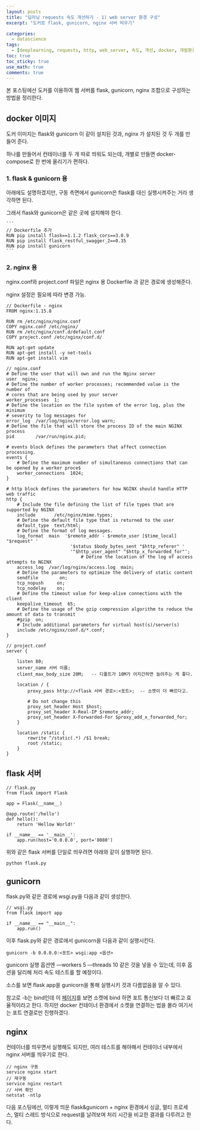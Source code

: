 ```yaml
---
layout: posts
title: "딥러닝 requests 속도 개선하기 - 1) web server 환경 구성"
excerpt: "도커로 flask, gunicorn, nginx 서버 띄우기"

categories:
  - datascience
tags:
  - [deeplearning, requests, http, web_server, 속도, 개선, docker, 개발환경]
toc: true
toc_sticky: true
use_math: true
comments: true
---
```

본 포스팅에선 도커를 이용하여 웹 서버를 flask, gunicorn, nginx 조합으로 구성하는 방법을 정리한다.

## docker 이미지

도커 이미지는 flask와 gunicorn 이 같이 설치된 것과, nginx 가 설치된 것 두 개를 만들어 준다. 

하나를 만들어서 컨테이너를 두 개 따로 띄워도 되는데, 개별로 만들면 docker-compose로 한 번에 올리기가 편하다. 

### 1. flask & gunicorn 용 

아래에도 설명하겠지만, 구동 측면에서 gunicorn은 flask를 대신 실행시켜주는 거라 생각하면 된다.

그래서 flask와 gunicorn은 같은 곳에 설치해야 한다.

    ```
    // Dockerfile 추가
    RUN pip install flask==1.1.2 flask_cors==3.0.9
    RUN pip install flask_restful_swagger_2==0.35
    RUN pip install gunicorn
    ```

### 2. nginx 용

nginx.conf와 project.conf 파일은 nginx 용 Dockerfile 과 같은 경로에 생성해준다. 

nginx 설정은 필요에 따라 변경 가능.

```
// Dockerfile - nginx
FROM nginx:1.15.8

RUN rm /etc/nginx/nginx.conf
COPY nginx.conf /etc/nginx/
RUN rm /etc/nginx/conf.d/default.conf
COPY project.conf /etc/nginx/conf.d/

RUN apt-get update
RUN apt-get install -y net-tools
RUN apt-get install vim
```

```
// nginx.conf
# Define the user that will own and run the Nginx server
user  nginx;
# Define the number of worker processes; recommended value is the number of
# cores that are being used by your server
worker_processes  1;
# Define the location on the file system of the error log, plus the minimum
# severity to log messages for
error_log  /var/log/nginx/error.log warn;
# Define the file that will store the process ID of the main NGINX process
pid        /var/run/nginx.pid;

# events block defines the parameters that affect connection processing.
events {
    # Define the maximum number of simultaneous connections that can be opened by a worker proce$
    worker_connections  1024;
}

# http block defines the parameters for how NGINX should handle HTTP web traffic
http {
    # Include the file defining the list of file types that are supported by NGINX
    include       /etc/nginx/mime.types;
    # Define the default file type that is returned to the user
    default_type  text/html;
    # Define the format of log messages.
    log_format  main  '$remote_addr - $remote_user [$time_local] "$request" '
                        '$status $body_bytes_sent "$http_referer" '
                        '"$http_user_agent" "$http_x_forwarded_for"';
                            # Define the location of the log of access attempts to NGINX
    access_log  /var/log/nginx/access.log  main;
    # Define the parameters to optimize the delivery of static content
    sendfile        on;
    tcp_nopush     on;
    tcp_nodelay    on;
    # Define the timeout value for keep-alive connections with the client
    keepalive_timeout  65;
    # Define the usage of the gzip compression algorithm to reduce the amount of data to transmit
    #gzip  on;
    # Include additional parameters for virtual host(s)/server(s)
    include /etc/nginx/conf.d/*.conf;
}
```

```
// project.conf
server {

    listen 80;
    server_name 서버 이름;
    client_max_body_size 20M;   -- 디폴트가 10M가 어지간하면 늘려주는 게 좋다. 

    location / {
        proxy_pass http://<flask 서버 경로>:<포트>;  -- 소켓이 더 빠르다고.

        # Do not change this
        proxy_set_header Host $host;
        proxy_set_header X-Real-IP $remote_addr;
        proxy_set_header X-Forwarded-For $proxy_add_x_forwarded_for;
    }

    location /static {
        rewrite ^/static(.*) /$1 break;
        root /static;
    }
}
```

## flask 서버

```
// flask.py
from flask import Flask

app = Flask(__name__)

@app.route('/hello')
def hello():
    return 'Hellow World!'

if __name__ == '__main__':
    app.run(host='0.0.0.0', port='8080')
```

위와 같은 flask 서버를 단일로 띄우려면 아래와 같이 실행하면 된다.

```
python flask.py
```

## gunicorn

flask.py와 같은 경로에 wsgi.py을 다음과 같이 생성한다.

```
// wsgi.py 
from flask import app

if __name__ == "__main__":
    app.run()
```

이후 flask.py와 같은 경로에서 gunicorn을 다음과 같이 실행시킨다.

```
gunicorn -b 0.0.0.0:<포트> wsgi:app <옵션>
```

gunicorn 실행 옵션엔 —workers 5 —threads 10 같은 것을 넣을 수 있는데, 이후 옵션을 달리해 처리 속도 테스트를 할 예정이다.

소스를 보면 flask app을 gunicorn을 통해 실행시키 것과 다름없음을 알 수 있다.

참고로 -b는 bind인데 이 [페이지](https://wikidocs.net/76904)를 보면 소켓에 bind 하면 포트 통신보다 더 빠르고 효율적이라고 한다. 하지만 docker 컨테이너 환경에서 소켓을 연결하는 법을 몰라 여기서는 포트 연결로만 진행하겠다.

## nginx

컨테이너를 띄우면서 실행해도 되지만, 여러 테스트를 해야해서 컨테이너 내부에서 nginx 서버를 띄우기로 한다. 

```
// nginx 구동
service nginx start
// 재구동 
service nginx restart
// 서버 확인
netstat -ntlp
```

다음 포스팅에선, 이렇게 띄운 flask&gunicorn + nginx 환경에서 싱글, 멀티 프로세스, 멀티 스레드 방식으로 request를 날려보며 처리 시간을 비교한 결과를 다루려고 한다.